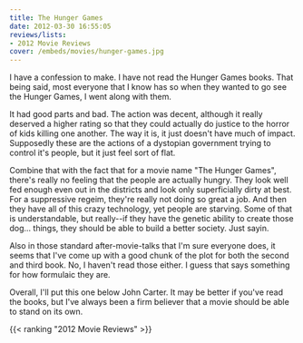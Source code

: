 ```yaml
---
title: The Hunger Games
date: 2012-03-30 16:55:05
reviews/lists:
- 2012 Movie Reviews
cover: /embeds/movies/hunger-games.jpg
---
```

I have a confession to make. I have not read the Hunger Games books. That being said, most everyone that I know has so when they wanted to go see the Hunger Games, I went along with them.

<!--more-->

It had good parts and bad. The action was decent, although it really deserved a higher rating so that they could actually do justice to the horror of kids killing one another. The way it is, it just doesn't have much of impact. Supposedly these are the actions of a dystopian government trying to control it's people, but it just feel sort of flat.

Combine that with the fact that for a movie name "The Hunger Games", there's really no feeling that the people are actually hungry. They look well fed enough even out in the districts and look only superficially dirty at best. For a suppressive regeim, they're really not doing so great a job. And then they have all of this crazy technology, yet people are starving. Some of that is understandable, but really--if they have the genetic ability to create those dog... things, they should be able to build a better society. Just sayin.

Also in those standard after-movie-talks that I'm sure everyone does, it seems that I've come up with a good chunk of the plot for both the second and third book. No, I haven't read those either. I guess that says something for how formulaic they are.

Overall, I'll put this one below John Carter. It may be better if you've read the books, but I've always been a firm believer that a movie should be able to stand on its own.

{{< ranking "2012 Movie Reviews" >}}